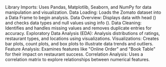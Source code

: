 Library Imports: Uses Pandas, Matplotlib, Seaborn, and NumPy for data manipulation and visualization.
Data Loading: Loads the Zomato dataset into a Data Frame to begin analysis.
Data Overview: Displays data with head () and checks data types and null values using info ().
Data Cleaning: Identifies and handles missing values and removes duplicate entries for accuracy.
Exploratory Data Analysis (EDA): Analysis distributions of ratings, restaurant types, and locations using visualizations.
Visualizations: Creates bar plots, count plots, and box plots to illustrate data trends and outliers.
Feature Analysis: Examines features like "Online Order" and "Book Table" for their impact on restaurant success.
Correlation Analysis: Uses a correlation matrix to explore relationships between numerical features.
